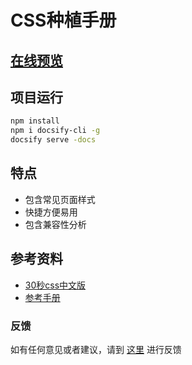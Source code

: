 # CSS种植手册

## [在线预览](http://csscode.itcast.cn/#/zh-cn/README)

## 项目运行

```bash
npm install
npm i docsify-cli -g
docsify serve -docs
```
## 特点
- 包含常见页面样式
- 快捷方便易用
- 包含兼容性分析

## 参考资料

- [30秒css中文版](http://caibaojian.com/30-seconds-of-css/#flexbox-centering)
- [参考手册](http://css.doyoe.com/)

### 反馈
如有任何意见或者建议，请到 [这里](https://github.com/itheima2017/css-quick-manual/issues) 进行反馈





